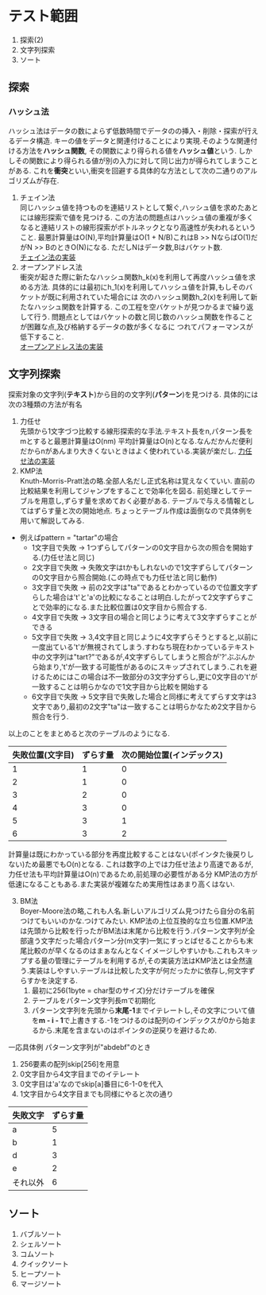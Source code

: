 # テスト範囲

1. 探索(2)
2. 文字列探索
3. ソート

## 探索
### ハッシュ法
ハッシュ法はデータの数によらず低数時間でデータのの挿入・削除・探索が行えるデータ構造.
キーの値をデータと関連付けることにより実現.そのような関連付ける方法を**ハッシュ関数**,
その関数により得られる値を**ハッシュ値**という.
しかしその関数により得られる値が別の入力に対して同じ出力が得られてしまうことがある.
これを**衝突**といい,衝突を回避する具体的な方法として次の二通りのアルゴリズムが存在.
1. チェイン法\
同じハッシュ値を持つものを連結リストとして繋ぐ,ハッシュ値を求めたあとには線形探索で値を見つける.
この方法の問題点はハッシュ値の重複が多くなると連結リストの線形探索がボトルネックとなり高速性が失われるということ.
最悪計算量はO(N),平均計算量はO(1 + N/B)これはB >> NならばO(1)だがN >> BのときO(N)になる.
ただしNはデータ数,Bはバケット数.\
[チェイン法の実装](https://github.com/Foh-k/algorithm_lecture/blob/master/chain.py)
2. オープンアドレス法\
衝突が起きた際に新たなハッシュ関数h_k(x)を利用して再度ハッシュ値を求める方法.
具体的には最初にh_1(x)を利用してハッシュ値を計算,もしそのバケットが既に利用されていた場合には
次のハッシュ関数h_2(x)を利用して新たなハッシュ関数を計算する.
この工程を空バケットが見つかるまで繰り返して行う.
問題点としてはバケットの数と同じ数のハッシュ関数を作ることが困難な点,及び格納するデータの数が多くなるに
つれてパフォーマンスが低下すること.\
[オープンアドレス法の実装](https://github.com/Foh-k/algorithm_lecture/blob/master/open_address.py)

## 文字列探索
探索対象の文字列(**テキスト**)から目的の文字列(**パターン**)を見つける.
具体的には次の3種類の方法が有名
1. 力任せ\
先頭から1文字づつ比較する線形探索的な手法.テキスト長をn,パターン長をmとすると最悪計算量はO(nm)
平均計算量はO(n)となる.なんだかんだ便利だからnがあんまり大きくないときはよく使われている.実装が楽だし.
[力任せ法の実装](https://github.com/Foh-k/algorithm_lecture/blob/master/brute_force.py)
2. KMP法\
Knuth-Morris-Pratt法の略.全部人名だし正式名称は覚えなくていい.
直前の比較結果を利用してジャンプをすることで効率化を図る.
前処理としてテーブルを用意し,ずらす量を求めておく必要がある.
テーブルで与える情報としてはずらす量と次の開始地点.
ちょっとテーブル作成は面倒なので具体例を用いて解説してみる.
+ 例えばpattern = "tartar"の場合
    + 1文字目で失敗 → 1つずらしてパターンの0文字目から次の照合を開始する.(力任せ法と同じ)
    + 2文字目で失敗 → 失敗文字はtかもしれないので1文字ずらしてパターンの0文字目から照合開始.(この時点でも力任せ法と同じ動作)
    + 3文字目で失敗 → 前の2文字は"ta"であるとわかっているので位置文字ずらした場合は't'と'a'の比較になることは明白.したがって2文字ずらすことで効率的になる.また比較位置は0文字目から照合する.
    + 4文字目で失敗 → 3文字目の場合と同じように考えて3文字ずらすことができる
    + 5文字目で失敗 → 3,4文字目と同じように4文字ずらそうとすると,以前に一度出ている't'が無視されてしまう.すわなち現在わかっているテキスト中の文字列は"tart?"であるが,4文字ずらしてしまうと照合が'?'ぶぶんから始まり,'t'が一致する可能性があるのにスキップされてしまう.これを避けるためにはこの場合は不一致部分の3文字分ずらし,更に0文字目の't'が一致することは明らかなので1文字目から比較を開始する
    + 6文字目で失敗 → 5文字目で失敗した場合と同様に考えてずらす文字は3文字であり,最初の2文字"ta"は一致することは明らかなため2文字目から照合を行う.

以上のことをまとめると次のテーブルのようになる.

| 失敗位置(文字目) | ずらす量 | 次の開始位置(インデックス) |
|------------------|----------|--------------|
| 1                | 1        | 0            |
| 2                | 1        | 0            |
| 3                | 2        | 0            |
| 4                | 3        | 0            |
| 5                | 3        | 1            |
| 6                | 3        | 2            |

計算量は既にわかっている部分を再度比較することはない(ポインタた後戻りしない)ため最悪でもO(n)となる.
これは数字の上では力任せ法より高速であるが,力任せ法も平均計算量はO(n)であるため,前処理の必要性がある分
KMP法の方が低速になることもある.また実装が複雑なため実用性はあまり高くはない.

3. BM法\
Boyer-Moore法の略,これも人名.新しいアルゴリズム見つけたら自分の名前つけてもいいのかな.つけてみたい.
KMP法の上位互換的な立ち位置.KMP法は先頭から比較を行ったがBM法は末尾から比較を行う.パターン文字列が全部違う文字だった場合パターン分(m文字)一気にすっとばせることからも末尾比較のが早くなるのはまぁなんとなくイメージしやすいかも.これもスキップする量の管理にテーブルを利用するが,その実装方法はKMP法とは全然違う.実装はしやすい.テーブルは比較した文字が何だったかに依存し,何文字ずらすかを決定する.
    1. 最初に256(1byte = char型のサイズ)分だけテーブルを確保
    2. テーブルをパターン文字列長mで初期化
    3. パターン文字列を先頭から**末尾-1**までイテレートし,その文字について値を**m - i - 1**で上書きする.-1をつけるのは配列のインデックスが0から始まるから.末尾を含まないのはポインタの逆戻りを避けるため.

一応具体例
パターン文字列が"abdebf"のとき
1. 256要素の配列skip[256]を用意
2. 0文字目から4文字目までのイテレート
3. 0文字目は'a'なのでskip[a]番目に6-1-0を代入
4. 1文字目から4文字目までも同様にやると次の通り

| 失敗文字 | ずらす量 |
|----------|----------|
| a        | 5        |
| b        | 1        |
| d        | 3        |
| e        | 2        |
| それ以外 | 6        |

## ソート
1. バブルソート
2. シェルソート
6. コムソート
3. クイックソート
4. ヒープソート
5. マージソート